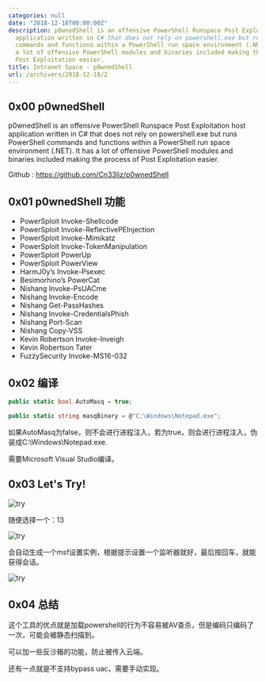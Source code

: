 ```yaml
---
categories: null
date: "2018-12-18T00:00:00Z"
description: p0wnedShell is an offensive PowerShell Runspace Post Exploitation host
  application written in C# that does not rely on powershell.exe but runs PowerShell
  commands and functions within a PowerShell run space environment (.NET). It has
  a lot of offensive PowerShell modules and binaries included making the process of
  Post Exploitation easier.
title: Intranet Space - p0wnedShell
url: /archivers/2018-12-18/2
---
```


## 0x00 p0wnedShell

p0wnedShell is an offensive PowerShell Runspace Post Exploitation host application written in C# that does not rely on powershell.exe but runs PowerShell commands and functions within a PowerShell run space environment (.NET). It has a lot of offensive PowerShell modules and binaries included making the process of Post Exploitation easier.

Github : https://github.com/Cn33liz/p0wnedShell

## 0x01 p0wnedShell 功能

* PowerSploit Invoke-Shellcode
* PowerSploit Invoke-ReflectivePEInjection
* PowerSploit Invoke-Mimikatz
* PowerSploit Invoke-TokenManipulation
* PowerSploit PowerUp
* PowerSploit PowerView
* HarmJ0y’s Invoke-Psexec
* Besimorhino’s PowerCat
* Nishang Invoke-PsUACme
* Nishang Invoke-Encode
* Nishang Get-PassHashes
* Nishang Invoke-CredentialsPhish
* Nishang Port-Scan
* Nishang Copy-VSS
* Kevin Robertson Invoke-Inveigh
* Kevin Robertson Tater
* FuzzySecurity Invoke-MS16-032

## 0x02 编译

```C#
public static bool AutoMasq = true;

public static string masqBinary = @"C:\Windows\Notepad.exe";
```

如果AutoMasq为false，则不会进行进程注入，若为true，则会进行进程注入，伪装成C:\Windows\Notepad.exe.

需要Microsoft Visual Studio编译。


## 0x03 Let's Try!

![try](https://rvn0xsy.oss-cn-shanghai.aliyuncs.com/2018-12-18/1545119485035.jpg)

随便选择一个：13


![try](https://rvn0xsy.oss-cn-shanghai.aliyuncs.com/2018-12-18/1545119485037.jpg)

会自动生成一个msf设置实例，根据提示设置一个监听器就好，最后按回车，就能获得会话。

![try](https://rvn0xsy.oss-cn-shanghai.aliyuncs.com/2018-12-18/1545119485038.jpg)

## 0x04 总结

这个工具的优点就是加载powershell的行为不容易被AV查杀，但是编码只编码了一次，可能会被静态扫描到。

可以加一些反沙箱的功能，防止被传入云端。

还有一点就是不支持bypass uac，需要手动实现。
